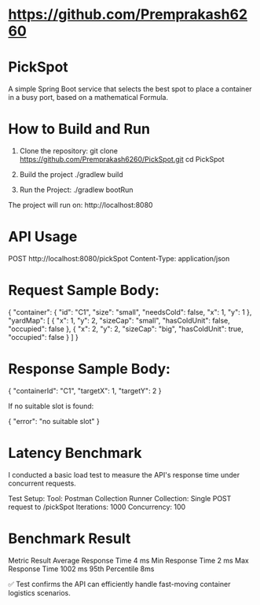 # https://github.com/Premprakash6260 

# PickSpot
A simple Spring Boot service that selects the best spot to place a container in a busy port, based on a mathematical Formula.

# How to Build and Run
1. Clone the repository:
git clone https://github.com/Premprakash6260/PickSpot.git
cd PickSpot

2. Build the project
./gradlew build

3. Run the Project:
./gradlew bootRun

The project will run on: http://localhost:8080

# API Usage
POST http://localhost:8080/pickSpot
Content-Type: application/json

# Request Sample Body:
{
  "container": {
    "id": "C1",
    "size": "small",
    "needsCold": false,
    "x": 1,
    "y": 1
  },
  "yardMap": [
    {
      "x": 1,
      "y": 2,
      "sizeCap": "small",
      "hasColdUnit": false,
      "occupied": false
    },
    {
      "x": 2,
      "y": 2,
      "sizeCap": "big",
      "hasColdUnit": true,
      "occupied": false
    }
  ]
}

# Response Sample Body:
{
  "containerId": "C1",
  "targetX": 1,
  "targetY": 2
}

If no suitable slot is found:

{
  "error": "no suitable slot"
}

# Latency Benchmark
I conducted a basic load test to measure the API's response time under concurrent requests.

Test Setup:
Tool: Postman Collection Runner
Collection: Single POST request to /pickSpot
Iterations: 1000
Concurrency: 100

# Benchmark Result
Metric	                    Result
Average Response Time	        4 ms
Min Response Time	            2 ms
Max Response Time	         1002 ms
95th Percentile               8ms 

✅ Test confirms the API can efficiently handle fast-moving container logistics scenarios.